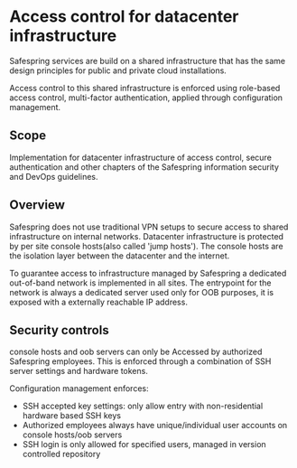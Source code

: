 # Access control for datacenter infrastructure

Safespring services are build on a shared infrastructure that has the same design principles for public and private cloud installations.

Access control to this shared infrastructure is enforced using role-based access control, multi-factor authentication, applied through configuration management.

## Scope

Implementation for datacenter infrastructure of access control, secure authentication and other chapters of the Safespring information security and DevOps guidelines.

## Overview

Safespring does not use traditional VPN setups to secure access to shared infrastructure on internal networks.
Datacenter infrastructure is protected by per site console hosts(also called 'jump hosts'). The console hosts are the isolation layer between the datacenter and the internet.

To guarantee access to infrastructure managed by Safespring a dedicated out-of-band network is implemented in all sites. The entrypoint for the network is always a dedicated server used only for OOB purposes, it is exposed with a externally reachable IP address.

## Security controls

console hosts and oob servers can only be Accessed by authorized Safespring employees. This is enforced through a combination of SSH server settings and hardware tokens.

Configuration management enforces:

* SSH accepted key settings: only allow entry with non-residential hardware based SSH keys
* Authorized employees always have unique/individual user accounts on console hosts/oob servers
* SSH login is only allowed for specified users, managed in version controlled repository
